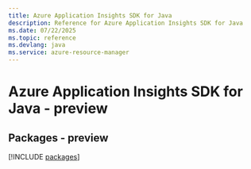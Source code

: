 ```yaml
---
title: Azure Application Insights SDK for Java
description: Reference for Azure Application Insights SDK for Java
ms.date: 07/22/2025
ms.topic: reference
ms.devlang: java
ms.service: azure-resource-manager
---
```

# Azure Application Insights SDK for Java - preview
## Packages - preview
[!INCLUDE [packages](application-insights-index.md)]